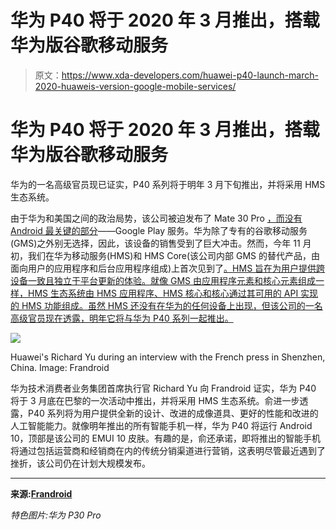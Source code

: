 # 华为 P40 将于 2020 年 3 月推出，搭载华为版谷歌移动服务

> 原文：<https://www.xda-developers.com/huawei-p40-launch-march-2020-huaweis-version-google-mobile-services/>

# 华为 P40 将于 2020 年 3 月推出，搭载华为版谷歌移动服务

华为的一名高级官员现已证实，P40 系列将于明年 3 月下旬推出，并将采用 HMS 生态系统。

由于华为和美国之间的政治局势，该公司被迫发布了 Mate 30 Pro [，而没有 Android 最关键的部分](https://www.xda-developers.com/huawei-mate-30-without-google-play-apps-services/)——Google Play 服务。华为除了专有的谷歌移动服务(GMS)之外别无选择，因此，该设备的销售受到了巨大冲击。然而，今年 11 月初，我们在华为移动服务(HMS)和 HMS Core(该公司内部 GMS 的替代产品，由面向用户的应用程序和后台应用程序组成)上首次见到了[。HMS 旨在为用户提供跨设备一致且独立于平台更新的体验。就像 GMS 由应用程序元素和核心元素组成一样，HMS 生态系统由 HMS 应用程序、HMS 核心和核心通过其可用的 API 实现的 HMS 功能组成。虽然 HMS 还没有在华为的任何设备上出现，但该公司的一名高级官员现在透露，明年它将与华为 P40 系列一起推出。](https://www.xda-developers.com/huawei-hms-core-android-alternative-google-play-services-gms/)

 <picture>![](img/e9ef0d77d50bd275de4dd76668f8cd8c.png)</picture> 

Huawei's Richard Yu during an interview with the French press in Shenzhen, China. Image: Frandroid

华为技术消费者业务集团首席执行官 Richard Yu 向 Frandroid 证实，华为 P40 将于 3 月底在巴黎的一次活动中推出，并将采用 HMS 生态系统。俞进一步透露，P40 系列将为用户提供全新的设计、改进的成像道具、更好的性能和改进的人工智能能力。就像明年推出的所有智能手机一样，华为 P40 将运行 Android 10，顶部是该公司的 EMUI 10 皮肤。有趣的是，俞还承诺，即将推出的智能手机将通过包括运营商和经销商在内的传统分销渠道进行营销，这表明尽管最近遇到了挫折，该公司仍在计划大规模发布。

* * *

**来源:[Frandroid](https://www.frandroid.com/marques/huawei/652048_huawei-p40-rendez-vous-fin-mars-2020-a-paris-pour-le-lancement)**

*特色图片:华为 P30 Pro*